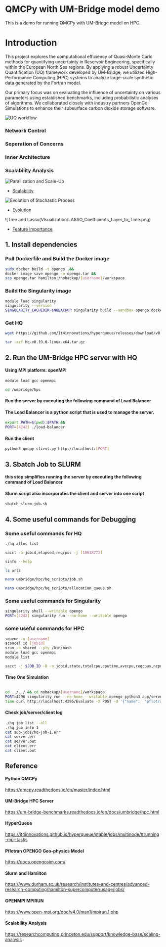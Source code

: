 # QMCPy with UM-Bridge model demo


This is a demo for running QMCPy with UM-Bridge model on HPC.

# Introduction
This project explores the computational efficiency of Quasi-Monte Carlo
methods for quantifying uncertainty in Reservoir Engineering, 
specifically within the European North Sea regions. 
By applying a robust Uncertainty Quantification (UQ)
framework developed by UM-Bridge,
we utilized High-Performance Computing (HPC) systems 
to analyze large-scale synthetic data generated by the Fortran model.

Our primary focus was on evaluating the influence of
uncertainty on various parameters using established 
benchmarks, including probabilistic analyses of algorithms.
We collaborated closely with industry partners OpenGo Simulations to enhance their subsurface carbon dioxide storage software.

![UQ workflow](flowchart.png)

### Network Control
### Seperation of Concerns
### Inner Architecture
### Scalability Analysis

![Parallization and Scale-Up](VIsualization/speedup_analysis_amdahls_law_with_ideal.png)
* [Scalability](http://htmlpreview.github.io/?https://github.com/Amberisfree/UQ/blob/master/VIsualization/CPUs-time.html)


![Evolution of Stochastic Process](VIsualization/Pressure_Evolution_Plot.png)
* [Evolution](http://htmlpreview.github.io/?https://github.com/Amberisfree/UQ/blob/master/VIsualization/Evolution.html)

![Tree and Lasso(VIsualization/LASSO_Coefficients_Layer_to_Time.png)
* [Feature Importance](http://htmlpreview.github.io/?https://github.com/Amberisfree/UQ/blob/master/VIsualization/INPUT_TIME.html)


## 1. Install dependencies
### Pull Dockerfile and Build the Docker image 

``` bash
sudo docker build -t opengo .&&
docker image save opengo -o opengo.tar &&
scp opengo.tar hamilton:/nobackup/[username]/workspace
```


### Build the Singularity image 
``` bash
module load singularity
singularity --version
SINGULARITY_CACHEDIR=$NOBACKUP singularity build --sandbox opengo docker-archive://opengo.tar 
```

### Get HQ
``` bash
wget https://github.com/It4innovations/hyperqueue/releases/download/v0.19.0/hq-v0.19.0-linux-x64.tar.gz
```
``` bash
tar -xzf hq-v0.19.0-linux-x64.tar.gz
```


## 2. Run the UM-Bridge HPC server with HQ

#### Using MPI platform: openMPI
``` bash
module load gcc openmpi
```
``` bash
cd /umbridge/hpc
```
#### Run the server by executing the following command of Load Balancer
#### The Load Balancer is a python script that is used to manage the server.

``` bash
export PATH=$(pwd):$PATH &&
PORT=[4242] ./load-balancer
```

#### Run the client
``` bash
python3 qmcpy-client.py http://localhost:[PORT]
```
## 3. Sbatch Job to SLURM
#### this step simplifies running the server by executing the following command of Load Balancer
#### Slurm script also incorporates the client and server into one script
``` bash
sbatch slurm-job.sh
``` 

## 4. Some useful commands for Debugging

### Some useful commands for HQ
``` bash
./hq alloc list

sacct -o jobid,elapsed,reqcpus -j [10618772]

sinfo --help

ls urls

nano umbridge/hpc/hq_scripts/job.sh

nano umbridge/hpc/hq_scripts/allocation_queue.sh
```

### Some useful commands for Singularity
``` bash
singularity shell --writable opengo
PORT=[4242] singularity run --no-home --writable opengo
```

### some useful commands for HPC
``` bash
squeue -u [username]
scancel id [jobid]
srun -p shared --pty /bin/bash
module load gcc openmpi
module list

sacct -j $JOB_ID -D -o jobid,state,totalcpu,cputime,avecpu,reqcpus,ncpus,reqmem,maxvmsize,maxdiskwrite,maxdiskread,maxrss --units=G
```

#### Time One Simulation 

``` bash

cd ../../ && cd nobackup/[username]/workspace
PORT=4296 singularity run --no-home --writable opengo python3 app/server.py --pty bash
time curl http://localhost:4296/Evaluate -X POST -d '{"name":  "pflotran_simulation" , "input": [[0.5,0.5,0.5,0.5,0.5,0.5,0.5,0.5,0.5,0.5,0.5,0.5]] }'
```


#### Check job/server/client log
``` bash
./hq job list --all
./hq job info 1
cat sub-jobs/hq-job-1.err
cat server.err
cat server.out
cat client.err
cat client.out
```

## Reference


#### Python QMCPy
https://qmcpy.readthedocs.io/en/master/index.html

#### UM-Bridge HPC Server
https://um-bridge-benchmarks.readthedocs.io/en/docs/umbridge/hpc.html

#### HyperQueue 
https://it4innovations.github.io/hyperqueue/stable/jobs/multinode/#running-mpi-tasks

#### Pflotran OPENGO Geo-physics Model
https://docs.opengosim.com/

#### Slurm and Hamilton
https://www.durham.ac.uk/research/institutes-and-centres/advanced-research-computing/hamilton-supercomputer/usage/jobs/

#### OPENMPI MPIRUN
https://www.open-mpi.org/doc/v4.0/man1/mpirun.1.php

#### Scalability Analysis
https://researchcomputing.princeton.edu/support/knowledge-base/scaling-analysis








